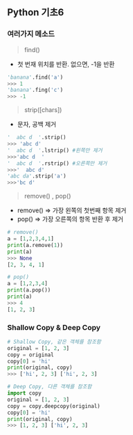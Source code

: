 ## Python 기초6

### 여러가지 메소드

> find()

- 첫 번재 위치를 반환. 없으면, -1을 반환

```python
'banana'.find('a')
>>> 1
'banana'.fing('c')
>>> -1
```

> strip([chars])

- 문자, 공백 제거

```python
'  abc d  '.strip()
>>> 'abc d'
'  abc d  '.lstrip() #왼쪽만 제거
>>>'abc d  ' 
'  abc d  '.rstrip() #오른쪽만 제거
>>>'  abc d'
'abc da'.strip('a')
>>>'bc d'
```

> remove() , pop()

- remove() => 가장 왼쪽의 첫번째 항목 제거
- pop() => 가장 오른쪽의 항목 반환 후 제거

```python
# remove()
a = [1,2,3,4,1]
print(a.remove(1))
print(a)
>>> None
[2, 3, 4, 1]

# pop()
a = [1,2,3,4]
print(a.pop())
print(a)
>>> 4
[1, 2, 3]
```



### Shallow Copy & Deep Copy

```python
# Shallow Copy, 같은 객체를 참조함
original = [1, 2, 3]
copy = original
copy[0] = 'hi'
print(original, copy)
>>> ['hi', 2, 3] ['hi', 2, 3]

# Deep Copy, 다른 객체를 참조함
import copy
original = [1, 2, 3]
copy = copy.deepcopy(original)
copy[0] = 'hi'
print(original, copy)
>>> [1, 2, 3] ['hi', 2, 3]
```

